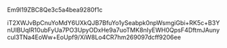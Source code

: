 Em9l19ZBC8Qe3c5a4bea9280f1c

iT2XWJvBpCnuYoMdY6UXkQJB7BfuYo1ySeabpk0npWsmgiGbi+RK5c+B3YnUIBUqIR10ubFyUa7PO3UpyODxHe9a7uoTMK8nIyEWH0QpsF4DftmJAunycul3TNa4EoWw+EoUpf9/XiW8Lo4CR7hm269097dcff9206ee
